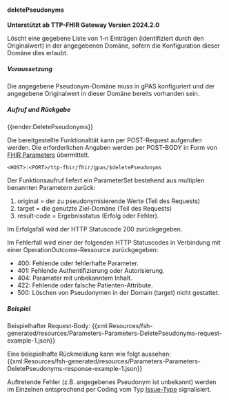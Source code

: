 #### deletePseudonyms
**Unterstützt ab TTP-FHIR Gateway Version 2024.2.0**

Löscht eine gegebene Liste von 1-n Einträgen (identifiziert durch den Originalwert) in der angegebenen Domäne, sofern die Konfiguration dieser Domäne dies erlaubt.

##### **Voraussetzung**
Die angegebene Pseudonym-Domäne muss in gPAS konfiguriert und der angegebene Originalwert in dieser Domäne bereits vorhanden sein.

##### **Aufruf und Rückgabe**
{{render:DeletePseudonyms}}

Die bereitgestellte Funktionalität kann per POST-Request aufgerufen werden. Die erforderlichen Angaben werden per POST-BODY in Form von [FHIR Parameters](https://www.hl7.org/fhir/parameters.html) übermittelt.

`<HOST>:<PORT>/ttp-fhir/fhir/gpas/$deletePseudonyms`

Der Funktionsaufruf liefert ein ParameterSet bestehend aus multiplen benannten Parametern zurück:
1. original = der zu pseudonymisierende Werte (Teil des Requests)
2. target = die genutzte Ziel-Domäne (Teil des Requests)
3. result-code = Ergebnisstatus (Erfolg oder Fehler).

Im Erfolgsfall wird der HTTP Statuscode 200 zurückgegeben.

Im Fehlerfall wird einer der folgenden HTTP Statuscodes in Verbindung mit einer OperationOutcome-Ressource zurückgegeben:
* 400: Fehlende oder fehlerhafte Parameter.
* 401: Fehlende Authentifizierung oder Autorisierung.
* 404: Parameter mit unbekanntem Inhalt.
* 422: Fehlende oder falsche Patienten-Attribute.
* 500: Löschen von Pseudonymen in der Domain (target) nicht gestattet.


##### **Beispiel**
Beispielhafter Request-Body:
{{xml:Resources/fsh-generated/resources/Parameters-Parameters-DeletePseudonyms-request-example-1.json}}

Eine beispielhafte Rückmeldung kann wie folgt aussehen:
{{xml:Resources/fsh-generated/resources/Parameters-Parameters-DeletePseudonyms-response-example-1.json}}

Auftretende Fehler (z.B. angegebenes Pseudonym ist unbekannt) werden im Einzelnen entsprechend per Coding vom Typ [Issue-Type](http://hl7.org/fhir/issue-type) signalisiert.

